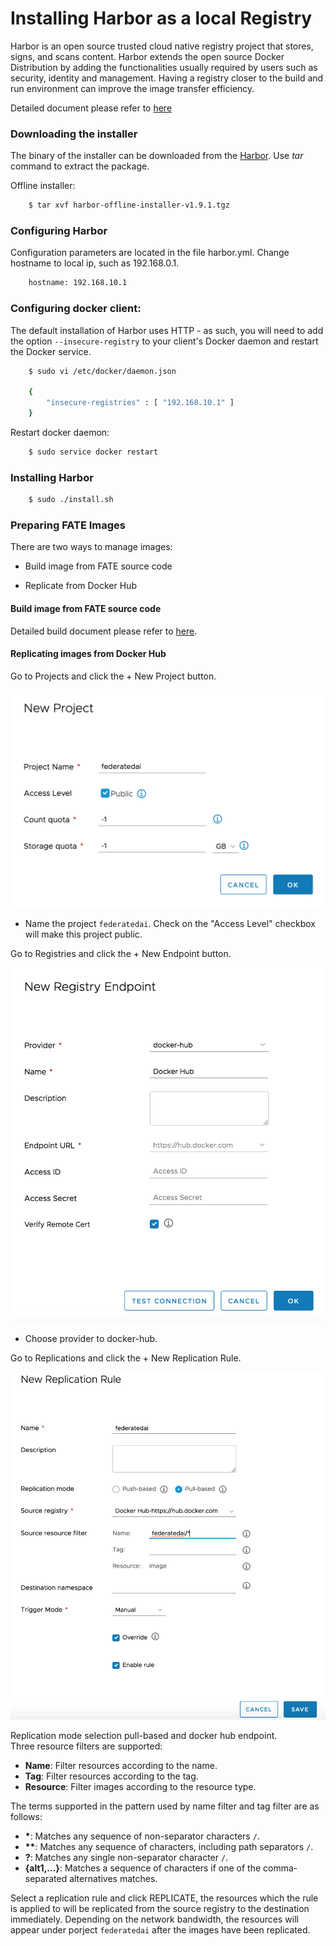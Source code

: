 # Installing Harbor as a local Registry
Harbor is an open source trusted cloud native registry project that stores, signs, and scans content. Harbor extends the open source Docker Distribution by adding the functionalities usually required by users such as security, identity and management. Having a registry closer to the build and run environment can improve the image transfer efficiency.

Detailed document please refer to [here](https://github.com/goharbor/harbor/blob/master/docs/installation_guide.md)

### Downloading the installer

The binary of the installer can be downloaded from the [Harbor](https://github.com/goharbor/harbor/releases/tag/v1.9.1). Use *tar* command to extract the package.

Offline installer:

```bash
    $ tar xvf harbor-offline-installer-v1.9.1.tgz
```

### Configuring Harbor

Configuration parameters are located in the file harbor.yml. Change hostname to local ip, such as 192.168.0.1.

```bash
    hostname: 192.168.10.1
```

### Configuring docker client:
The default installation of Harbor uses HTTP - as such, you will need to add the option `--insecure-registry` to your client's Docker daemon and restart the Docker service.

```bash
    $ sudo vi /etc/docker/daemon.json

    {  
        "insecure-registries" : [ "192.168.10.1" ]  
    }
```

Restart docker daemon:

```bash
    $ sudo service docker restart
```

### Installing Harbor

```bash
    $ sudo ./install.sh
```

### Preparing FATE Images

There are two ways to manage images:

- Build image from FATE source code

- Replicate from Docker Hub

#### Build image from FATE source code

Detailed build document please refer to [here](https://github.com/FederatedAI/FATE/blob/master/docker-build/README.md).

#### Replicating images from Docker Hub

Go to Projects and click the + New Project button.

<div style="text-align:left", align=left>
<img width=600 src="./images/harbor-project.png" />
</div>

- Name the project `federatedai`. Check on the "Access Level" checkbox will make this project public.

Go to Registries and click the + New Endpoint button.

<div style="text-align:left", align=left>
<img width=600 src="./images/harbor-endpoint.png" />
</div>

- Choose provider to docker-hub.

Go to Replications and click the + New Replication Rule.

<div style="text-align:left", align=left>
<img width=600 src="./images/harbor_replication.png" />
</div>

Replication mode selection pull-based and docker hub endpoint.  
Three resource filters are supported:
* **Name**: Filter resources according to the name.
* **Tag**: Filter resources according to the tag.
* **Resource**: Filter images according to the resource type.

The terms supported in the pattern used by name filter and tag filter are as follows:
* **\***: Matches any sequence of non-separator characters `/`.
* **\*\***: Matches any sequence of characters, including path separators `/`.
* **?**: Matches any single non-separator character `/`.
* **{alt1,...}**: Matches a sequence of characters if one of the comma-separated alternatives matches.

Select a replication rule and click REPLICATE, the resources which the rule is applied to will be replicated from the source registry to the destination immediately. Depending on the network bandwidth, the resources will appear under porject `federatedai` after the images have been replicated.
